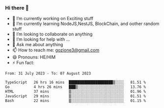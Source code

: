 ### Hi there 👋

<!--
**charlieScript/charlieScript** is a ✨ _special_ ✨ repository because its `README.md` (this file) appears on your GitHub profile.

Here are some ideas to get you started: -->

- 🔭 I’m currently working on Exciting stuff
- 🌱 I’m currently learning NodeJS,NestJS, BlockChain, and oother random stuff
- 👯 I’m looking to collaborate on anything
- 🤔 I’m looking for help with ...
- 💬 Ask me about anything
- 📫 How to reach me: gozione3@gmail.com
- 😄 Pronouns: HE/HIM
- ⚡ Fun fact: 
<!--START_SECTION:waka-->

```txt
From: 31 July 2023 - To: 07 August 2023

TypeScript   26 hrs 16 mins  ████████████████████▒░░░░   81.51 %
Go           4 hrs 26 mins   ███▒░░░░░░░░░░░░░░░░░░░░░   13.76 %
HTML         37 mins         ▒░░░░░░░░░░░░░░░░░░░░░░░░   01.96 %
JavaScript   29 mins         ▒░░░░░░░░░░░░░░░░░░░░░░░░   01.51 %
Bash         22 mins         ▒░░░░░░░░░░░░░░░░░░░░░░░░   01.15 %
```

<!--END_SECTION:waka-->
